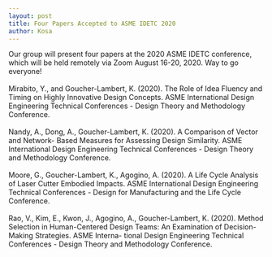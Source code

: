```yaml
---
layout: post
title: Four Papers Accepted to ASME IDETC 2020
author: Kosa
---
```


Our group will present four papers at the 2020 ASME IDETC conference, which will be held remotely via Zoom August 16-20, 2020. Way to go everyone!
<br>
<br>
Mirabito, Y., and Goucher-Lambert, K. (2020). The Role of Idea Fluency and Timing on Highly
Innovative Design Concepts. ASME International Design Engineering Technical Conferences -
Design Theory and Methodology Conference.
<br>
<br>
Nandy, A., Dong, A., Goucher-Lambert, K. (2020). A Comparison of Vector and Network-
Based Measures for Assessing Design Similarity. ASME International Design Engineering Technical
Conferences - Design Theory and Methodology Conference.
<br>
<br>
Moore, G., Goucher-Lambert, K., Agogino, A. (2020). A Life Cycle Analysis of Laser Cutter
Embodied Impacts. ASME International Design Engineering Technical Conferences - Design for
Manufacturing and the Life Cycle Conference.
<br>
<br>
Rao, V., Kim, E., Kwon, J., Agogino, A., Goucher-Lambert, K. (2020). Method Selection in
Human-Centered Design Teams: An Examination of Decision-Making Strategies. ASME Interna-
tional Design Engineering Technical Conferences - Design Theory and Methodology Conference.